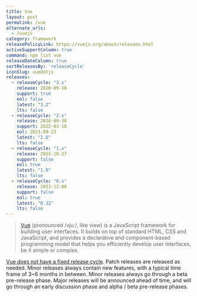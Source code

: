 ```yaml
---
title: Vue
layout: post
permalink: /vue
alternate_urls:
  - /vuejs
category: framework
releasePolicyLink: https://vuejs.org/about/releases.html
activeSupportColumn: true
command: npm list vue
releaseDateColumn: true
sortReleasesBy: 'releaseCycle'
iconSlug: vuedotjs
releases:
  - releaseCycle: "3.x"
    release: 2020-09-18
    support: true
    eol: false
    latest: "3.2"
    lts: false
  - releaseCycle: "2.x"
    release: 2016-09-30
    support: 2022-03-18
    eol: 2023-09-23 
    latest: "2.6"
    lts: false 
  - releaseCycle: "1.x"
    release: 2015-10-27
    support: false
    eol: true
    latest: "1.0"
    lts: false
  - releaseCycle: "0.x"
    release: 2013-12-08
    support: false
    eol: true
    latest: "0.12"
    lts: false
---
```


> [Vue](https://vuejs.org/) (pronounced /vjuː/, like view) is a JavaScript framework for building user interfaces. It builds on top of standard HTML, CSS and JavaScript, and provides a declarative and component-based programming model that helps you efficiently develop user interfaces, be it simple or complex.

[Vue does not have a fixed release cycle](https://vuejs.org/about/releases.html). Patch releases are released as needed. Minor releases always contain new features, with a typical time frame of 3~6 months in between. Minor releases always go through a beta pre-release phase. Major releases will be announced ahead of time, and will go through an early discussion phase and alpha / beta pre-release phases.
